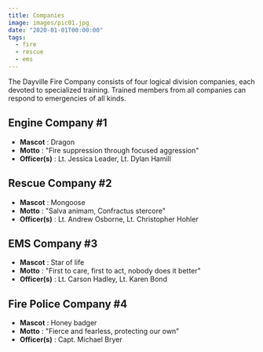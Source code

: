 ```yaml
---
title: Companies
image: images/pic01.jpg
date: "2020-01-01T00:00:00"
tags:
  - fire
  - rescue
  - ems
---
```


The Dayville Fire Company consists of four logical division companies, each devoted to specialized training. Trained members from all companies can respond to emergencies of all kinds.

<!-- more -->

## Engine Company \#1

* **Mascot** : Dragon
* **Motto** : "Fire suppression through focused aggression"
* **Officer(s)** : Lt. Jessica Leader, Lt. Dylan Hamill

## Rescue Company \#2

* **Mascot** : Mongoose
* **Motto** : "Salva animam, Confractus stercore"
* **Officer(s)** : Lt. Andrew Osborne, Lt. Christopher Hohler

## EMS Company \#3

* **Mascot** : Star of life
* **Motto** : "First to care, first to act, nobody does it better"
* **Officer(s)** : Lt. Carson Hadley, Lt. Karen Bond

## Fire Police Company \#4

* **Mascot** : Honey badger
* **Motto** : "Fierce and fearless, protecting our own"
* **Officer(s)** : Capt. Michael Bryer